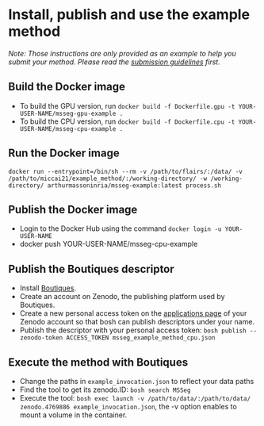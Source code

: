 # Install, publish and use the example method

*Note: Those instructions are only provided as an example to help you submit your method. Please read the [submission guidelines](SUBMISSION_GUIDELINES.md) first.*

## Build the Docker image

- To build the GPU version, run `docker build -f Dockerfile.gpu -t YOUR-USER-NAME/msseg-gpu-example .`
- To build the CPU version, run `docker build -f Dockerfile.cpu -t YOUR-USER-NAME/msseg-cpu-example .`

## Run the Docker image

`docker run --entrypoint=/bin/sh --rm -v /path/to/flairs/:/data/ -v /path/to/miccai21/example_method/:/working-directory/ -w /working-directory/ arthurmassoninria/msseg-example:latest process.sh`

## Publish the Docker image

- Login to the Docker Hub using the command `docker login -u YOUR-USER-NAME`
- docker push YOUR-USER-NAME/msseg-cpu-example

## Publish the Boutiques descriptor

- Install [Boutiques](https://boutiques.github.io/).
- Create an account on Zenodo, the publishing platform used by Boutiques. 
- Create a new personal access token on the [applications page](https://zenodo.org/account/settings/applications/) of your Zenodo account so that bosh can publish descriptors under your name.
- Publish the descriptor with your personal access token: `bosh publish --zenodo-token ACCESS_TOKEN msseg_example_method_cpu.json`

## Execute the method with Boutiques

- Change the paths in `example_invocation.json` to reflect your data paths
- Find the tool to get its zenodo.ID: `bosh search MSSeg`
- Execute the tool: `bosh exec launch -v /path/to/data/:/path/to/data/ zenodo.4769886 example_invocation.json`, the -v option enables to mount a volume in the container.
